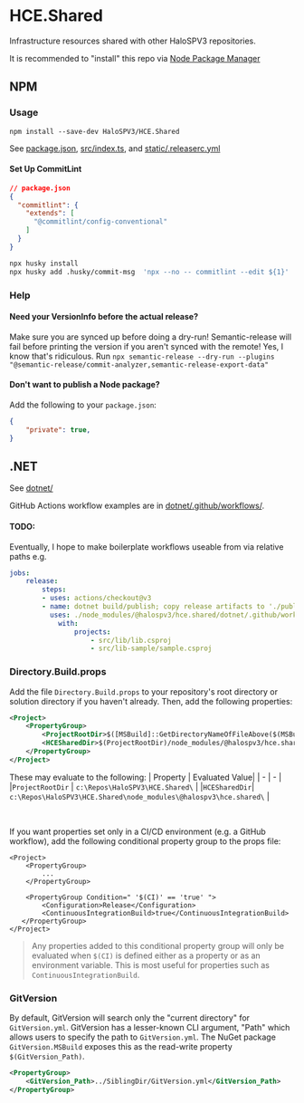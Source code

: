 # HCE.Shared
Infrastructure resources shared with other HaloSPV3 repositories.

It is recommended to "install" this repo via [Node Package Manager](#npm)

## NPM

### Usage

`npm install --save-dev HaloSPV3/HCE.Shared`

See [package.json](package.json), [src/index.ts](src/index.ts), and [static/.releaserc.yml](static/.releaserc.yml)

#### Set Up CommitLint

```json
// package.json
{
  "commitlint": {
    "extends": [
      "@commitlint/config-conventional"
    ]
  }
}
```

```bash
npx husky install
npx husky add .husky/commit-msg  'npx --no -- commitlint --edit ${1}'
```

### Help

#### Need your VersionInfo before the actual release?

Make sure you are synced up before doing a dry-run! Semantic-release will fail before printing the version if you aren't synced with the remote!
Yes, I know that's ridiculous.
Run `npx semantic-release --dry-run --plugins "@semantic-release/commit-analyzer,semantic-release-export-data"`

#### Don't want to publish a Node package? 

Add the following to your `package.json`:
```json
{
    "private": true,
}
```

## .NET

See [dotnet/](dotnet/)

GitHub Actions workflow examples are in [dotnet/.github/workflows/](dotnet/.github/workflows/).

#### TODO:

Eventually, I hope to make boilerplate workflows useable from via relative paths e.g.
```yml
jobs:
    release:
        steps:
        - uses: actions/checkout@v3
        - name: dotnet build/publish; copy release artifacts to './publish/'
          uses: ./node_modules/@halospv3/hce.shared/dotnet/.github/workflows/dotnet-release.yml
            with:
                projects:
                    - src/lib/lib.csproj
                    - src/lib-sample/sample.csproj
```

### Directory.Build.props

Add the file `Directory.Build.props` to your repository's root directory or solution directory if you haven't already.
Then, add the following properties:
```xml
<Project>
    <PropertyGroup>
        <ProjectRootDir>$([MSBuild]::GetDirectoryNameOfFileAbove($(MSBuildThisFileDirectory), '.git/index'))</ProjectRootDir>
        <HCESharedDir>$(ProjectRootDir)/node_modules/@halospv3/hce.shared/</HCESharedDir>
    </PropertyGroup>
</Project>
```

These may evaluate to the following:
| Property | Evaluated Value|
| - | - |
|`ProjectRootDir` | `c:\Repos\HaloSPV3\HCE.Shared\` |
|`HCESharedDir`| `c:\Repos\HaloSPV3\HCE.Shared\node_modules\@halospv3\hce.shared\` |

<br/>

If you want properties set only in a CI/CD environment (e.g. a GitHub workflow), add the following conditional property group to the props file:
```xml, diff
<Project>
    <PropertyGroup>
        ...
    </PropertyGroup>

    <PropertyGroup Condition=" '$(CI)' == 'true' ">
        <Configuration>Release</Configuration>
        <ContinuousIntegrationBuild>true</ContinuousIntegrationBuild>
   </PropertyGroup>
</Project>
```
> Any properties added to this conditional property group will only be evaluated when `$(CI)` is defined either as a property or as an environment variable. This is most useful for properties such as `ContinuousIntegrationBuild`.

### GitVersion

By default, GitVersion will search only the "current directory" for `GitVersion.yml`. GitVersion has a lesser-known CLI argument, "Path" which allows users to specify the path to `GitVersion.yml`. The NuGet package `GitVersion.MSBuild` exposes this as the read-write property `$(GitVersion_Path)`.
```xml
<PropertyGroup>
    <GitVersion_Path>../SiblingDir/GitVersion.yml</GitVersion_Path>
</PropertyGroup>
```